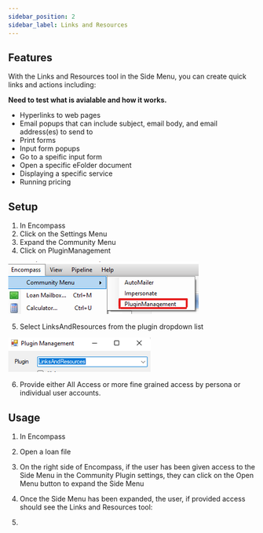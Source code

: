 ```yaml
---
sidebar_position: 2
sidebar_label: Links and Resources
---
```


## Features

With the Links and Resources tool in the Side Menu, you can create quick links and actions including: 

[//]: # "TODO"
**Need to test what is avialable and how it works.**

- Hyperlinks to web pages
- Email popups that can include subject, email body, and email address(es) to send to
- Print forms
- Input form popups
- Go to a speific input form
- Open a specific eFolder document
- Displaying a specific service
- Running pricing

## Setup

1. In Encompass
2. Click on the Settings Menu
3. Expand the Community Menu
4. Click on PluginManagement

![Community Plugin Menu](/img/CommunityPluginMenu.png)

5. Select LinksAndResources from the plugin dropdown list

![](/img/SideMenu/LinksAndResourcesTool.png)

6. Provide either All Access or more fine grained access by persona or individual user accounts.

## Usage

1. In Encompass
2. Open a loan file
3. On the right side of Encompass, if the user has been given access to the Side Menu in the Community Plugin settings, they can click on the Open Menu button to expand the Side Menu
4. Once the Side Menu has been expanded, the user, if provided access should see the Links and Resources tool:


5. 
